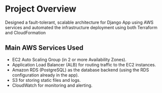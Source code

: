 # Project Overview

Designed a fault-tolerant, scalable architecture for Django App using AWS services and automated the infrastructure deployment using both Terraform and CloudFormation

## Main AWS Services Used

- EC2 Auto Scaling Group (in 2 or more Availability Zones).
- Application Load Balancer (ALB) for routing traffic to the EC2
instances.
- Amazon RDS (PostgreSQL) as the database backend (using the RDS
configuration already in the app).
- S3 for storing static files and logs.
- CloudWatch for monitoring and alerting.
